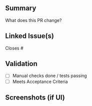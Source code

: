 ## Summary
What does this PR change?
## Linked Issue(s)
Closes #<issue-number>
## Validation
- [ ] Manual checks done / tests passing
- [ ] Meets Acceptance Criteria
## Screenshots (if UI)
